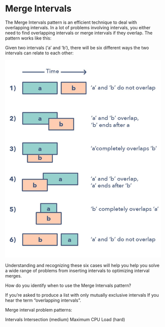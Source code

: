 # Merge Intervals

The Merge Intervals pattern is an efficient technique to deal with overlapping intervals. In a lot of problems involving intervals, you either need to find overlapping intervals or merge intervals if they overlap. The pattern works like this:


Given two intervals (‘a’ and ‘b’), there will be six different ways the two intervals can relate to each other:

![alt text](https://github.com/Awinja-j/75-Blind-Interview-Questions/blob/main/Interval/G9YRlqC9joZNTWsi1ul7tRkO6tv1-8mh13wm9.jpeg)

Understanding and recognizing these six cases will help you help you solve a wide range of problems from inserting intervals to optimizing interval merges.


How do you identify when to use the Merge Intervals pattern?

If you’re asked to produce a list with only mutually exclusive intervals
If you hear the term “overlapping intervals”.

Merge interval problem patterns:

Intervals Intersection (medium)
Maximum CPU Load (hard)